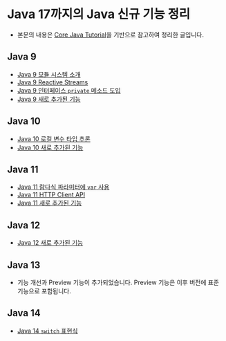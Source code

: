 # Java 17까지의 Java 신규 기능 정리
- 본문의 내용은 [Core Java Tutorial](https://www.logicbig.com/tutorials/core-java-tutorial)을 기반으로 참고하여 정리한 글입니다.
## Java 9
- [Java 9 모듈 시스템 소개](https://github.com/libedi/new-features-up-to-java17/blob/main/java9/java9ModuleSystem.md)
- [Java 9 Reactive Streams](https://github.com/libedi/new-features-up-to-java17/blob/main/java9/java9ReactiveStreams.md)
- [Java 9 인터페이스 `private` 메소드 도입](https://github.com/libedi/new-features-up-to-java17/blob/main/java9/java9PrivateMethodInInterface.md)
- [Java 9 새로 추가된 기능](https://github.com/libedi/new-features-up-to-java17/blob/main/java9/java9NewFeatures.md)
## Java 10
- [Java 10 로컬 변수 타입 추론](https://github.com/libedi/new-features-up-to-java17/blob/main/java10/java10LocalVariableTypeInference.md)
- [Java 10 새로 추가된 기능](https://github.com/libedi/new-features-up-to-java17/blob/main/java10/java10NewFeatures.md)
## Java 11
- [Java 11 람다식 파라미터에 `var` 사용](https://github.com/libedi/new-features-up-to-java17/blob/main/java11/java11UsingVarInLambda.md)
- [Java 11 HTTP Client API](https://github.com/libedi/new-features-up-to-java17/blob/main/java11/java11HttpClientApi.md)
- [Java 11 새로 추가된 기능](https://github.com/libedi/new-features-up-to-java17/blob/main/java11/java11NewFeatures.md)
## Java 12
- [Java 12 새로 추가된 기능](https://github.com/libedi/new-features-up-to-java17/blob/main/java12/java12NewFeatures.md)
## Java 13
-  기능 개선과 Preview 기능이 추가되었습니다. Preview 기능은 이후 버전에 표준 기능으로 포함됩니다.
## Java 14
- [Java 14 `switch` 표현식](https://github.com/libedi/new-features-up-to-java17/blob/main/java14/java14SwitchExpression.md)
